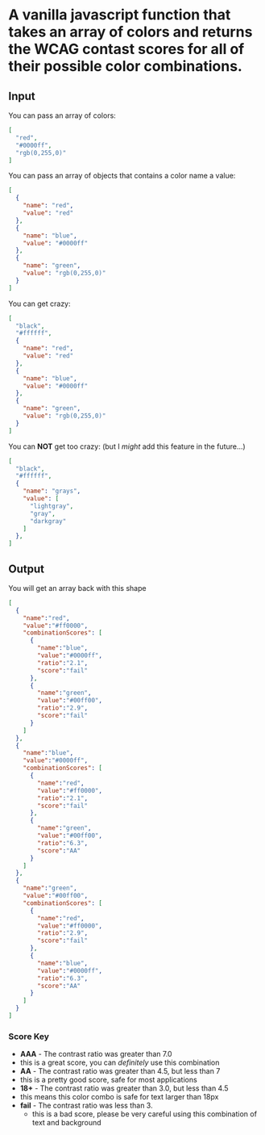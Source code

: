 # A vanilla javascript function that takes an array of colors and returns the WCAG contast scores for all of their possible color combinations.

## Input

You can pass an array of colors:

``` json
[
  "red",
  "#0000ff",
  "rgb(0,255,0)"
]
```

You can pass an array of objects that contains a color name a value:

``` json
[
  {
    "name": "red",
    "value": "red"
  },
  {
    "name": "blue",
    "value": "#0000ff"
  },
  {
    "name": "green",
    "value": "rgb(0,255,0)"
  }
]
```

You can get crazy:

``` json
[
  "black",
  "#ffffff",
  {
    "name": "red",
    "value": "red"
  },
  {
    "name": "blue",
    "value": "#0000ff"
  },
  {
    "name": "green",
    "value": "rgb(0,255,0)"
  }
]
```

You can **NOT** get too crazy:
(but I *might* add this feature in the future...)

``` json
[
  "black",
  "#ffffff",
  {
    "name": "grays",
    "value": [
      "lightgray",
      "gray",
      "darkgray"
    ]
  },
]
```

## Output

You will get an array back with this shape

```json
[
  {
    "name":"red",
    "value":"#ff0000",
    "combinationScores": [
      {
        "name":"blue",
        "value":"#0000ff",
        "ratio":"2.1",
        "score":"fail"
      },
      {
        "name":"green",
        "value":"#00ff00",
        "ratio":"2.9",
        "score":"fail"
      }
    ]
  },
  {
    "name":"blue",
    "value":"#0000ff",
    "combinationScores": [
      {
        "name":"red",
        "value":"#ff0000",
        "ratio":"2.1",
        "score":"fail"
      },
      {
        "name":"green",
        "value":"#00ff00",
        "ratio":"6.3",
        "score":"AA"
      }
    ]
  },
  {
    "name":"green",
    "value":"#00ff00",
    "combinationScores": [
      {
        "name":"red",
        "value":"#ff0000",
        "ratio":"2.9",
        "score":"fail"
      },
      {
        "name":"blue",
        "value":"#0000ff",
        "ratio":"6.3",
        "score":"AA"
      }
    ]
  }
]
```

### Score Key

 - **AAA** - The contrast ratio was greater than 7.0
  - this is a great score, you can _definitely_ use this combination
 - **AA** - The contrast ratio was greater than 4.5, but less than 7
  - this is a pretty good score, safe for most applications
 - **18+** - The contrast ratio was greater than 3.0, but less than 4.5
  - this means this color combo is safe for text larger than 18px
- **fail** - The contrast ratio was less than 3.
  - this is a bad score, please be very careful using this combination of text and background
